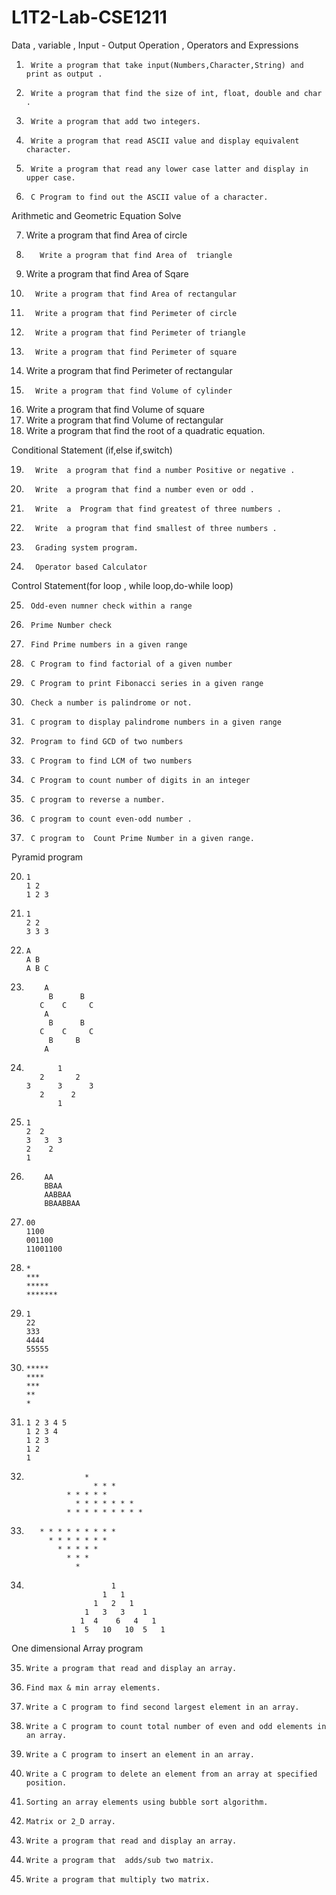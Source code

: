 # L1T2-Lab-CSE1211

Data , variable , Input - Output Operation , Operators and Expressions



1.	    Write a program that take input(Numbers,Character,String) and print as output .
2.	    Write a program that find the size of int, float, double and char .
3.	    Write a program that add two integers.
4.	    Write a program that read ASCII value and display equivalent character. 
5.	    Write a program that read any lower case latter and display in upper case. 
6.	    C Program to find out the ASCII value of a character.





Arithmetic and Geometric Equation Solve




7. 	  Write a program that find Area of  circle
8.        Write a program that find Area of  triangle
9. 	  Write a program that find Area of Sqare
10. 	  Write a program that find Area of rectangular
11. 	  Write a program that find Perimeter of circle
12. 	  Write a program that find Perimeter of triangle 
13. 	  Write a program that find Perimeter of square
14.	  Write a program that find Perimeter of rectangular
15. 	  Write a program that find Volume of cylinder
16.	  Write a program that find Volume of square
17.	  Write a program that find Volume of rectangular
18.	  Write a program that find the root of a quadratic equation.

Conditional Statement (if,else if,switch)



19. 	  Write  a program that find a number Positive or negative .
20. 	  Write  a program that find a number even or odd .
21. 	  Write  a  Program that find greatest of three numbers .
22. 	  Write  a program that find smallest of three numbers .
23. 	  Grading system program.
24. 	  Operator based Calculator



Control Statement(for loop , while loop,do-while loop)



25. 	 Odd-even numner check within a range
26. 	 Prime Number check
27. 	 Find Prime numbers in a given range
28. 	 C Program to find factorial of a given number 
29. 	 C Program to print Fibonacci series in a given range
30. 	 Check a number is palindrome or not.
31. 	 C program to display palindrome numbers in a given range 
32. 	 Program to find GCD of two numbers 
33. 	 C Program to find LCM of two numbers 
34. 	 C Program to count number of digits in an integer 
35. 	 C program to reverse a number. 
36. 	 C program to count even-odd number .
37. 	 C program to  Count Prime Number in a given range.
 

Pyramid program 




20.   	1
   		1 2
   		1 2 3






21.   	1
  		2 2
   		3 3 3





22.   	A
   		A B
   		A B C

23.     	A
		     B      B
		   C    C     C
      		A
 		     B      B
		   C    C     C
 		     B     B
     		A
     
 
24.            1
           2       2
        3      3      3
           2      2
               1





	     
25.		1
		2  2
		3   3  3
		2    2
		1








26.			AA
			BBAA
			AABBAA
			BBAABBAA






27.		00
		1100
		001100
		11001100





28.		*
		***
		*****
		*******







29.		1
		22
		333
		4444
		55555






30.		*****
		****
		***
		**
		*







31.		1 2 3 4 5
		1 2 3 4
		1 2 3
		1 2
		1




32.                	 *
    	      	       * * *
 	       	     * * * * *
 	               * * * * * * *
	             * * * * * * * * *
	
	
	
	
	
		
33.	       * * * * * * * * *
  	         * * * * * * *
               * * * * *
                 * * *
                   *






34.	                       1
                         1   1
                       1   2   1
                     1   3   3    1
                    1  4    6   4   1
                  1  5   10   10  5   1





One dimensional Array program 

35.		Write a program that read and display an array.
36.		Find max & min array elements.
37.		Write a C program to find second largest element in an array.
38.		Write a C program to count total number of even and odd elements in an array. 
39.		Write a C program to insert an element in an array. 
40.		Write a C program to delete an element from an array at specified position. 
41.		Sorting an array elements using bubble sort algorithm.
42.		Matrix or 2_D array.
43.		Write a program that read and display an array.
44.		Write a program that  adds/sub two matrix.
45.		Write a program that multiply two matrix. 





 
